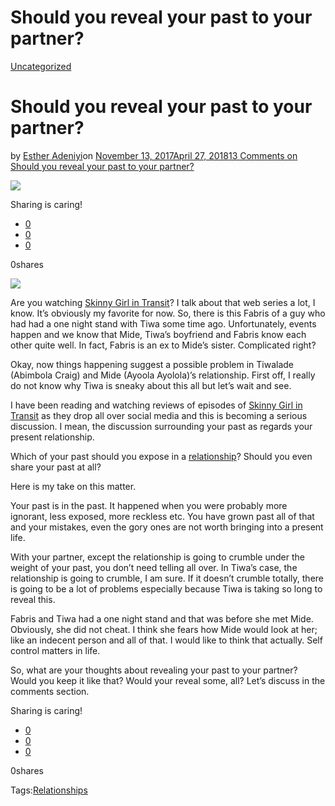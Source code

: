 # Should you reveal your past to your partner?

[Uncategorized](https://estheradeniyi.com/category/uncategorized/)
# Should you reveal your past to your partner?

by [Esther Adeniyi](https://estheradeniyi.com/author/esther-adeniyi/)on [November 13, 2017April 27, 2018](https://estheradeniyi.com/should-you-reveal-your-past-to-your/)[13 Comments on Should you reveal your past to your partner?](https://estheradeniyi.com/should-you-reveal-your-past-to-your/#comments)

![](../pages/posts/should-you-reveal-your-past-to-your/images/estheradeniyi28129.png)

Sharing is caring!

- [0](https://www.facebook.com/sharer/sharer.php?u=https%3A%2F%2Festheradeniyi.com%2Fshould-you-reveal-your-past-to-your%2F&amp;t=Should%20you%20reveal%20your%20past%20to%20your%20partner%3F)
- [0](https://twitter.com/intent/tweet?text=Should%20you%20reveal%20your%20past%20to%20your%20partner%3F&amp;url=https%3A%2F%2Festheradeniyi.com%2Fshould-you-reveal-your-past-to-your%2F)
- [0](#)

0shares

[![](https://estheradeniyi.com/wp-content/uploads/2017/11/estheradeniyi28129.png)](https://estheradeniyi.com/wp-content/uploads/2017/11/estheradeniyi28129.png)

 Are you watching [Skinny Girl in Transit](https://www.estheradeniyi.com/ndanis-tv-skinny-girl-in-transit-my)? I talk about that web series a lot, I know. It&#x2019;s obviously my favorite for now. So, there is this Fabris of a guy who had had a one night stand with Tiwa some time ago. Unfortunately, events happen and we know that Mide, Tiwa&#x2019;s boyfriend and Fabris know each other quite well. In fact, Fabris is an ex to Mide&#x2019;s sister. Complicated right?

Okay, now things happening suggest a possible problem in Tiwalade (Abimbola Craig) and Mide (Ayoola Ayolola)&#x2019;s relationship. First off, I really do not know why Tiwa is sneaky about this all but let&#x2019;s wait and see.

I have been reading and watching reviews of episodes of [Skinny Girl in Transit](https://www.youtube.com/watch?v=gBYN7uU9mpE) as they drop all over social media and this is becoming a serious discussion. I mean, the discussion surrounding your past as regards your present relationship.

Which of your past should you expose in a [relationship](https://www.estheradeniyi.com/the-four-temperaments-in-relationship)? Should you even share your past at all?

Here is my take on this matter.

Your past is in the past. It happened when you were probably more ignorant, less exposed, more reckless etc. You have grown past all of that and your mistakes, even the gory ones are not worth bringing into a present life.

With your partner, except the relationship is going to crumble under the weight of your past, you don&#x2019;t need telling all over. In Tiwa&#x2019;s case, the relationship is going to crumble, I am sure. If it doesn&#x2019;t crumble totally, there is going to be a lot of problems especially because Tiwa is taking so long to reveal this.

Fabris and Tiwa had a one night stand and that was before she met Mide. Obviously, she did not cheat. I think she fears how Mide would look at her; like an indecent person and all of that. I would like to think that actually. Self control matters in life.

So, what are your thoughts about revealing your past to your partner? Would you keep it like that? Would your reveal some, all? Let&#x2019;s discuss in the comments section.&#xA0;

Sharing is caring!

- [0](https://www.facebook.com/sharer/sharer.php?u=https%3A%2F%2Festheradeniyi.com%2Fshould-you-reveal-your-past-to-your%2F&amp;t=Should%20you%20reveal%20your%20past%20to%20your%20partner%3F)
- [0](https://twitter.com/intent/tweet?text=Should%20you%20reveal%20your%20past%20to%20your%20partner%3F&amp;url=https%3A%2F%2Festheradeniyi.com%2Fshould-you-reveal-your-past-to-your%2F)
- [0](#)

0shares

Tags:[Relationships](https://estheradeniyi.com/tag/relationships/)